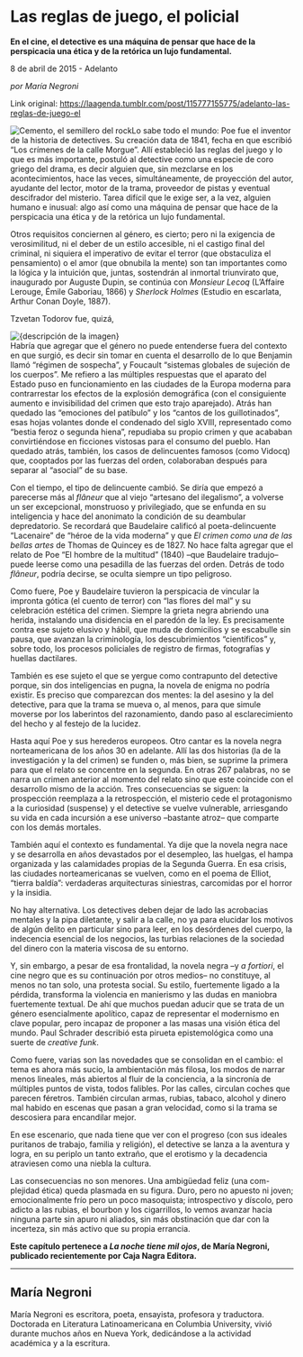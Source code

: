 # Las reglas de juego, el policial

**En el cine, el detective es una máquina de pensar que hace de la perspicacia una ética y de la retórica un lujo fundamental.**

8 de abril de 2015 - Adelanto

_por María Negroni_

Link original: https://laagenda.tumblr.com/post/115777155775/adelanto-las-reglas-de-juego-el

![Cemento, el semillero del rock](https://64.media.tumblr.com/4d691c2ae0e8bcc85eb74657ddf75b81/tumblr_inline_pjzp2vaxoo1t6q87u_500.jpg)Lo sabe todo el mundo: Poe fue el inventor de la historia de detectives. Su creación data de 1841, fecha en que escribió “Los crímenes de la calle Morgue”. Allí estableció las reglas del juego y lo que es más importante, postuló al detective como una especie de coro griego del drama, es decir alguien que, sin mezclarse en los acontecimientos, hace las veces, simultáneamente, de proyección del autor, ayudante del lector, motor
de la trama, proveedor de pistas y eventual descifrador del misterio.
Tarea difícil que le exige ser, a la vez, alguien humano e inusual: algo
así como una máquina de pensar que hace de la perspicacia una ética y
de la retórica un lujo fundamental.

Otros requisitos conciernen al género, es cierto; pero ni la exigencia de verosimilitud, ni el deber de un estilo accesible, ni el castigo final
del criminal, ni siquiera el imperativo de evitar el terror (que obstaculiza el pensamiento) o el amor (que obnubila la mente) son tan importantes como la lógica y la intuición que, juntas, sostendrán al inmortal
triunvirato que, inaugurado por Auguste Dupin, se continúa con
*Monsieur Lecoq* (L’Affaire Lerouge, Émile Gaboriau, 1866) y *Sherlock
Holmes* (Estudio en escarlata, Arthur Conan Doyle, 1887).


Tzvetan Todorov fue, quizá, 

![{descripción de la imagen}](https://64.media.tumblr.com/4d691c2ae0e8bcc85eb74657ddf75b81/tumblr_inline_pjzp2vaxoo1t6q87u_250.jpg)  
Habría que agregar que el género no puede entenderse fuera del
contexto en que surgió, es decir sin tomar en cuenta el desarrollo de lo
que Benjamin llamó “régimen de sospecha”, y Foucault “sistemas globales de sujeción de los cuerpos”. Me refiero a las múltiples respuestas
que el aparato del Estado puso en funcionamiento en las ciudades de
la Europa moderna para contrarrestar los efectos de la explosión demográfica (con el consiguiente aumento e invisibilidad del crimen que esto trajo aparejado). Atrás han quedado las “emociones del patíbulo” y los
“cantos de los guillotinados”, esas hojas volantes donde el condenado
del siglo XVIII, representado como “bestia feroz o segunda hiena”, repudiaba su propio crimen y que acababan convirtiéndose en ficciones vistosas para el consumo del pueblo. Han quedado atrás, también, los casos
de delincuentes famosos (como Vidocq) que, cooptados por las fuerzas
del orden, colaboraban después para separar al “asocial” de su base.

Con el tiempo, el tipo de delincuente cambió. Se diría que empezó
a parecerse más al *flâneur* que al viejo “artesano del ilegalismo”, a volverse un ser excepcional, monstruoso y privilegiado, que se enfunda en su
inteligencia y hace del anonimato la condición de su deambular depredatorio. Se recordará que Baudelaire calificó al poeta-delincuente
“Lacenaire” de “héroe de la vida moderna” y que *El crimen como una de
las bellas artes* de Thomas de Quincey es de 1827. No hace falta agregar
que el relato de Poe “El hombre de la multitud” (1840) –que Baudelaire
tradujo– puede leerse como una pesadilla de las fuerzas del orden. Detrás
de todo *flâneur*, podría decirse, se oculta siempre un tipo peligroso.


Como fuere, Poe y Baudelaire tuvieron la perspicacia de vincular la impronta gótica (el cuento de terror) con “las flores del mal” y su celebración estética del crimen. Siempre la grieta negra abriendo una herida, instalando una disidencia en el paredón de la ley. Es precisamente
contra ese sujeto elusivo y hábil, que muda de domicilios y se escabulle sin pausa, que avanzan la criminología, los descubrimientos “científicos” y, sobre todo, los procesos policiales de registro de firmas, fotografías y huellas dactilares.

También es ese sujeto el que se yergue como contrapunto del detective porque, sin dos inteligencias en pugna, la novela de enigma no podría existir. Es preciso que comparezcan dos mentes: la del asesino y la
del detective, para que la trama se mueva o, al menos, para que simule
moverse por los laberintos del razonamiento, dando paso al esclarecimiento del hecho y al festejo de la lucidez.


Hasta aquí Poe y sus herederos europeos. Otro cantar es la novela negra norteamericana de los años 30 en adelante. Allí las dos historias (la de la investigación y la del crimen) se funden o, más bien, se suprime la primera para que el relato se concentre en la segunda. En otras 267
palabras, no se narra un crimen anterior al momento del relato sino que este coincide con el desarrollo mismo de la acción. Tres consecuencias se siguen: la prospección reemplaza a la retrospección, el misterio cede el protagonismo a la curiosidad (suspense) y el detective se vuelve vulnerable, arriesgando su vida en cada incursión a ese universo –bastante atroz– que comparte con los demás mortales.


También aquí el contexto es fundamental. Ya dije que la novela negra
nace y se desarrolla en años devastados por el desempleo, las huelgas,
el hampa organizada y las calamidades propias de la Segunda Guerra.
En esa crisis, las ciudades norteamericanas se vuelven, como en el poema
de Elliot, “tierra baldía”: verdaderas arquitecturas siniestras, carcomidas por el horror y la insidia.


No hay alternativa. Los detectives deben dejar de lado las acrobacias mentales y la pipa diletante, y salir a la calle, no ya para elucidar
los motivos de algún delito en particular sino para leer, en los desórdenes del cuerpo, la indecencia esencial de los negocios, las turbias relaciones de la sociedad del dinero con la materia viscosa de su entorno.


Y, sin embargo, a pesar de esa frontalidad, la novela negra –y *a
fortiori*, el cine negro que es su continuación por otros medios– no constituye, al menos no tan solo, una protesta social. Su estilo, fuertemente ligado a la pérdida, transforma la violencia en manierismo y las dudas
en maniobra fuertemente textual. De ahí que muchos puedan aducir
que se trata de un género esencialmente apolítico, capaz de representar
el modernismo en clave popular, pero incapaz de proponer a las masas
una visión ética del mundo. Paul Schrader describió esta pirueta epistemológica como una suerte de *creative funk*.  


Como fuere, varias son las novedades que se consolidan en el cambio: el tema es ahora más sucio, la ambientación más filosa, los modos
de narrar menos lineales, más abiertos al fluir de la conciencia, a la sincronía de múltiples puntos de vista, todos falibles. Por las calles, circulan coches que parecen féretros. También circulan armas, rubias, tabaco, alcohol y dinero mal habido en escenas que pasan a gran velocidad,
como si la trama se descosiera para encandilar mejor.


En ese escenario, que nada tiene que ver con el progreso (con sus
ideales puritanos de trabajo, familia y religión), el detective se lanza a
la aventura y logra, en su periplo un tanto extraño, que el erotismo y la
decadencia atraviesen como una niebla la cultura.


Las consecuencias no son menores. Una ambigüedad feliz (una com-
plejidad ética) queda plasmada en su figura. Duro, pero no apuesto ni
joven; emocionalmente frío pero un poco masoquista; introspectivo y
díscolo, pero adicto a las rubias, el bourbon y los cigarrillos, lo vemos
avanzar hacia ninguna parte sin apuro ni aliados, sin más obstinación
que dar con la incerteza, sin más activo que su propia errancia.


  
  
**Este capítulo pertenece a *La noche tiene mil ojos*, de María Negroni, publicado recientemente por Caja Nagra Editora.**



---

 María Negroni
--------------

María Negroni es escritora, poeta, ensayista, profesora y traductora. Doctorada en Literatura Latinoamericana en Columbia University, vivió durante muchos años en Nueva York, dedicándose a la actividad académica y a la escritura.

